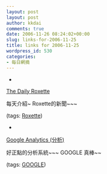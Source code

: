 ```yaml
---
layout: post
layout: post
author: kkdai
comments: true
date: 2006-11-26 08:24:02+00:00
slug: links-for-2006-11-25
title: links for 2006-11-25
wordpress_id: 530
categories:
- 每日網摘
---
```



	
  * 
		

[The Daily Roxette](http://www.dailyroxette.com/)


		

每天介紹~ Roxette的新聞~~~


		

(tags: [Roxette](http://del.icio.us/kkdai/Roxette))


	

	
  * 
		

[Google Analytics (分析)](http://www.google.com/analytics/zh-TW/)


		

好正點的分析系統~~~ GOOGLE 真棒~~


		

(tags: [GOOGLE](http://del.icio.us/kkdai/GOOGLE))


	


